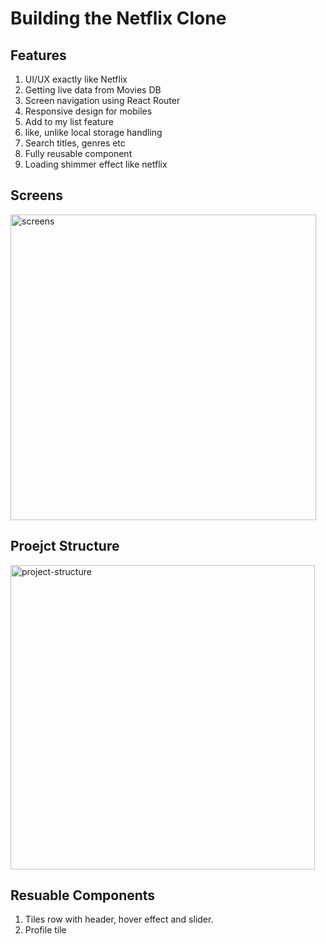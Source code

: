 # Building the Netflix Clone

## Features

1. UI/UX exactly like Netflix
2. Getting live data from Movies DB
3. Screen navigation using React Router
4. Responsive design for mobiles
5. Add to my list feature
6. like, unlike local storage handling
7. Search titles, genres etc
8. Fully reusable component
9. Loading shimmer effect like netflix

## Screens
<img width="489" alt="screens" src="https://user-images.githubusercontent.com/25011699/203837312-7dee1815-6448-442f-b49b-f6fd663c80e5.png">

## Proejct Structure
<img width="487" alt="project-structure" src="https://user-images.githubusercontent.com/25011699/203837323-743080db-63fa-43f2-9f4e-ed3642df1431.png">

## Resuable Components
1. Tiles row with header, hover effect and slider.
2. Profile tile


